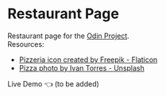 # Restaurant Page
Restaurant page for the [Odin Project](https://www.theodinproject.com/lessons/node-path-javascript-restaurant-page).<br />
Resources:
* [Pizzeria icon created by Freepik - Flaticon](https://www.flaticon.com/free-icons/pizzeria)
* [Pizza photo by Ivan Torres - Unsplash](https://unsplash.com/@iavnt?utm_source=unsplash&utm_medium=referral&utm_content=creditCopyText)
  

Live Demo :point_left: (to be added)